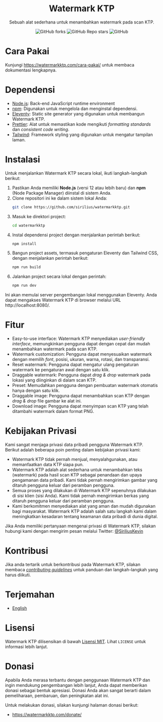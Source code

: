 <h1 align="center">Watermark KTP</h1>
<p align="center">Sebuah alat sederhana untuk menambahkan watermark pada scan KTP.</p>

<div align="center">
    <img alt="GitHub forks" src="https://img.shields.io/github/forks/sirilius/watermarkktp">
    <img alt="GitHub Repo stars" src="https://img.shields.io/github/stars/sirilius/watermarkktp">
    <img alt="GitHub" src="https://img.shields.io/github/license/sirilius/watermarkktp">
</div>

# Cara Pakai

Kunjungi https://watermarkktp.com/cara-pakai/ untuk membaca dokumentasi lengkapnya.

# Dependensi

- [Node.js](https://nodejs.org/): Back-end JavaScript runtime environment
- [npm](https://www.npmjs.com/): Digunakan untuk mengelola dan menginstal dependensi.
- [Eleventy](https://www.11ty.dev/): Static site generator yang digunakan untuk membangun Watermark KTP.
- [Prettier](https://prettier.io/): Alat untuk memastikan kode mengikuti _formatting standards_ dan _consistent code writing_.
- [Tailwind](https://tailwindcss.com/): Framework styling yang digunakan untuk mengatur tampilan laman.

# Instalasi

Untuk menjalankan Watermark KTP secara lokal, ikuti langkah-langkah berikut:

1. Pastikan Anda memiliki **Node.js** (versi 12 atau lebih baru) dan **npm** (Node Package Manager) diinstal di sistem Anda.
2. Clone repositori ini ke dalam sistem lokal Anda:
   ```sh
   git clone https://github.com/sirilius/watermarkktp.git
   ```
3. Masuk ke direktori project:
   ```sh
   cd watermarkktp
   ```
4. Instal dependensi project dengan menjalankan perintah berikut:
   ```sh
   npm install
   ```
5. Bangun project assets, termasuk pengaturan Eleventy dan Tailwind CSS, dengan menjalankan perintah berikut:
   ```sh
   npm run build
   ```
6. Jalankan project secara lokal dengan perintah:
   ```sh
   npm run dev
   ```

Ini akan memulai server pengembangan lokal menggunakan Eleventy. Anda dapat mengakses Watermark KTP di browser melalui URL http://localhost:8080/.

# Fitur

- Easy-to-use interface: Watermark KTP menyediakan _user-friendly interface_, memungkinkan pengguna dapat dengan cepat dan mudah menambahkan watermark pada scan KTP.
- Watermark customization: Pengguna dapat menyesuaikan watermark dengan memilih _font_, posisi, ukuran, warna, rotasi, dan transparansi.
- Reset watermark: Pengguna dapat mengatur ulang pengaturan watermark ke pengaturan awal dengan satu klik.
- Draggable watermark: Pengguna dapat _drag & drop_ watermark pada lokasi yang diinginkan di dalam scan KTP.
- Preset: Memudahkan pengguna dengan pembuatan watermark otomatis hanya dengan satu klik.
- Draggable image: Pengguna dapat menambahkan scan KTP dengan _drag & drop_ file gambar ke alat ini.
- Download image: Pengguna dapat menyimpan scan KTP yang telah ditambahi watermark dalam format PNG.

# Kebijakan Privasi

Kami sangat menjaga privasi data pribadi pengguna Watermark KTP. Berikut adalah beberapa poin penting dalam kebijakan privasi kami:

- Watermark KTP tidak pernah menjual, menyalahgunakan, atau memanfaatkan data KTP siapa pun.
- Watermark KTP adalah alat sederhana untuk menambahkan teks (watermark) pada hasil scan KTP sebagai penandaan dan upaya pengamanan data pribadi. Kami tidak pernah mengirimkan gambar yang ditaruh pengguna keluar dari peramban pengguna.
- Semua proses yang dilakukan di Watermark KTP sepenuhnya dilakukan di sisi klien (sisi Anda). Kami tidak pernah mengirimkan berkas yang ditaruh pengguna keluar dari peramban pengguna.
- Kami berkomitmen menyediakan alat yang aman dan mudah digunakan bagi masyarakat. Watermark KTP adalah salah satu langkah kami dalam meningkatkan kesadaran tentang keamanan data pribadi di dunia digital.

Jika Anda memiliki pertanyaan mengenai privasi di Watermark KTP, silakan hubungi kami dengan mengirim pesan melalui Twitter: [@SiriliusKevin](https://twitter.com/SiriliusKevin)

# Kontribusi

Jika anda tertarik untuk berkontribusi pada Watermark KTP, silakan membaca [_contributing guidelines_](./.github/CONTRIBUTING.md) untuk panduan dan langkah-langkah yang harus diikuti.

# Terjemahan

- [English](README.md)

# Lisensi

Watermark KTP dilisensikan di bawah [Lisensi MIT](https://github.com/sirilius/watermarkktp/blob/main/LICENSE). Lihat `LICENSE` untuk informasi lebih lanjut.

# Donasi

Apabila Anda merasa terbantu dengan penggunaan Watermark KTP dan ingin mendukung pengembangan lebih lanjut, Anda dapat memberikan donasi sebagai bentuk apresiasi. Donasi Anda akan sangat berarti dalam pemeliharaan, pembaruan, dan peningkatan alat ini.

Untuk melakukan donasi, silakan kunjungi halaman donasi berikut:

- https://watermarkktp.com/donate/
